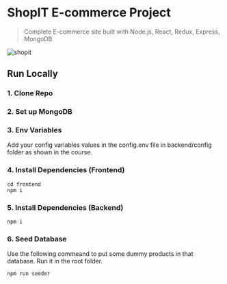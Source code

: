 # ShopIT E-commerce Project

> Complete E-commerce site built with Node.js, React, Redux, Express, MongoDB

![shopit](https://user-images.githubusercontent.com/68854259/208176355-86b1c431-4576-4d88-8045-464d5e063662.png)


## Run Locally

### 1. Clone Repo

### 2. Set up MongoDB

### 3. Env Variables

Add your config variables values in the config.env file in backend/config folder as shown in the course.

### 4. Install Dependencies (Frontend)

```
cd frontend
npm i
```

### 5. Install Dependencies (Backend)

```
npm i
```

### 6. Seed Database

Use the following commeand to put some dummy products in that database.
Run it in the root folder.

```
npm run seeder
```
